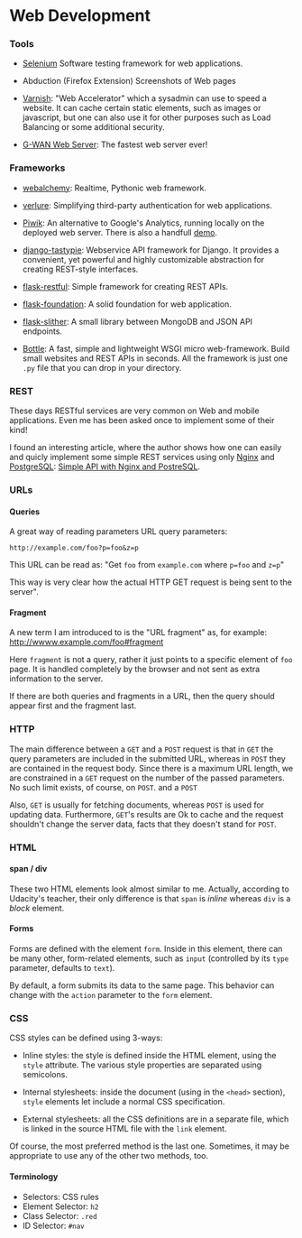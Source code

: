 Web Development
===============

### Tools

   * [Selenium](http://seleniumhq.org/)
     Software testing framework for web applications.

   * Abduction (Firefox Extension)
     Screenshots of Web pages

   * [Varnish](https://www.varnish-cache.org/): "Web Accelerator" which a
     sysadmin can use to speed a website.  It can cache certain static
     elements, such as images or javascript, but one can also use it for
     other purposes such as Load Balancing or some additional security.

   * [G-WAN Web Server](http://gwan.com/):
     The fastest web server ever!


### Frameworks

   * [webalchemy](https://github.com/skariel/webalchemy):
     Realtime, Pythonic web framework.

   * [verlure](https://github.com/bbangert/velruse):
     Simplifying third-party authentication for web applications.

   * [Piwik](http://piwik.org/): An alternative to Google's Analytics,
     running locally on the deployed web server.  There is also a handfull
     [demo](http://demo.piwik.org/).

   * [django-tastypie](http://tastypieapi.org/):
     Webservice API framework for Django. It provides a convenient, yet
     powerful and highly customizable abstraction for creating REST-style
     interfaces.

   * [flask-restful](https://github.com/twilio/flask-restful):
     Simple framework for creating REST APIs.

   * [flask-foundation](https://github.com/JackStouffer/Flask-Foundation):
     A solid foundation for web application.

   * [flask-slither](http://github.com/gevious/flask_slither):
   A small library between MongoDB and JSON API endpoints.


   * [Bottle](http://bottlepy.org/):
   A fast, simple and lightweight WSGI micro web-framework.  Build small
   websites and REST APIs in seconds.  All the framework is just one `.py` file
   that you can drop in your directory.


### REST

These days RESTful services are very common on Web and mobile applications.
Even me has been asked once to implement some of their kind!

I found an interesting article, where the author shows how one can easily and
quicly implement some simple REST services using only
[Nginx](http://nginx.org/) and [PostgreSQL](http://www.postgresql.org/):
[Simple API with Nginx and PostreSQL](http://rny.io/nginx/postgresql/2013/07/26/simple-api-with-nginx-and-postgresql.html).

### URLs

#### Queries

A great way of reading parameters URL query parameters:

    http://example.com/foo?p=foo&z=p

This URL can be read as: "Get `foo` from `example.com` where
`p=foo` and `z=p`"

This way is very clear how the actual HTTP GET request is
being sent to the server".

#### Fragment

A new term I am introduced to is the "URL fragment" as, for example:
    http://wwww.example.com/foo#fragment

Here `fragment` is not a query, rather it just points to a specific
element of `foo` page.  It is handled completely by the browser and
not sent as extra information to the server.

If there are both queries and fragments in a URL, then the query
should appear first and the fragment last.

### HTTP

The main difference between a `GET` and a `POST` request is that in `GET` the
query parameters are included in the submitted URL, whereas in `POST` they are
contained in the request body.  Since there is a maximum URL length, we are
constrained in a `GET` request on the number of the passed parameters.
No such limit exists, of course, on `POST`. and a `POST`

Also, `GET` is usually for fetching documents, whereas `POST` is used for
updating data.  Furthermore, `GET`'s results are Ok to cache and the request
shouldn't change the server data, facts that they doesn't stand for `POST`.

### HTML

#### span / div

These two HTML elements look almost similar to me.
Actually, according to Udacity's teacher, their only
difference is that `span` is _inline_ whereas `div`
is a _block_ element.

#### Forms

Forms are defined with the element `form`.  Inside in this element,
there can be many other, form-related elements, such as `input`
(controlled by its `type` parameter, defaults to `text`).

By default, a form submits its data to the same page.  This behavior
can change with the `action` parameter to the `form` element.

### CSS

CSS styles can be defined using 3-ways:
 - Inline styles: the style is defined inside the HTML element,
   using the `style` attribute.
   The various style properties are separated using semicolons.

 - Internal stylesheets: inside the document (using in the `<head>` section),
   `style` elements let include a normal CSS specification.

 - External stylesheets: all the CSS definitions are in a separate file,
   which is linked in the source HTML file with the `link` element.

Of course, the most preferred method is the last one.
Sometimes, it may be appropriate to use any of the other two methods, too.

#### Terminology

 - Selectors: CSS rules
 - Element Selector:	`h2`
 - Class Selector:	`.red`
 - ID Selector:		`#nav`
